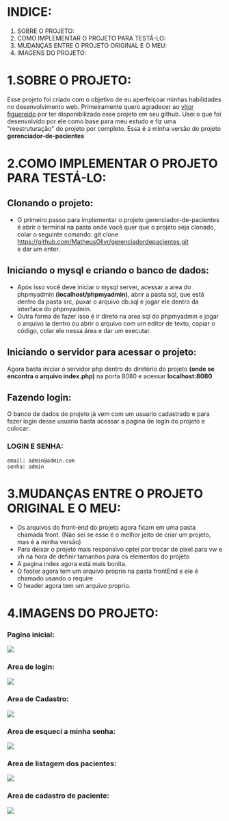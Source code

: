 # INDICE:
1. SOBRE O PROJETO:
2. COMO IMPLEMENTAR O PROJETO PARA TESTÁ-LO:
3. MUDANÇAS ENTRE O PROJETO ORIGINAL E O MEU:
4. IMAGENS DO PROJETO:
# 1.SOBRE O PROJETO:
Esse projeto foi criado com o objetivo de eu aperfeiçoar minhas habilidades no desenvolvimento web.
Primeiramente quero agradecer ao [vitor figuereido](https://github.com/vittorfigueiredo/gerenciamento-de-pacientes) por ter disponibilizado esse projeto em seu github.
Usei o que foi desenvolvido por ele como base para meu estudo e fiz uma "reestruturação" do projeto por completo.
Essa é a minha versão do projeto **gerenciador-de-pacientes**
# 2.COMO IMPLEMENTAR O PROJETO PARA TESTÁ-LO:
## Clonando o projeto:
- O primeiro passo para implementar o projeto gerenciador-de-pacientes é abrir o terminal na pasta onde você quer que o projeto seja clonado, colar o seguinte comando:
    git clone https://github.com/MatheusOlivr/gerenciadordepacientes.git  
e dar um enter.
## Iniciando o mysql e criando o banco de dados:
- Após isso você deve iniciar o mysql server, acessar a area do phpmyadmin **(localhost/phpmyadmin)**, abrir a pasta sql, que está dentro da pasta src, puxar o arquivo db.sql e jogar ele dentro da interface do phpmyadmin.
- Outra forma de fazer isso é ir direto na area sql do phpmyadmin e jogar o arquivo la dentro ou abrir o arquivo com um editor de texto, copiar o código, colar ele nessa área e dar um executar.
## Iniciando o servidor para acessar o projeto:
Agora basta iniciar o servidor php dentro do diretório do projeto **(onde se encontra o arquivo index.php)** na porta 8080 e acessar **localhost:8080**
## Fazendo login:
O banco de dados do projeto já vem com um usuario cadastrado e para fazer login desse usuario basta acessar a pagina de login do projeto e colocar:
### LOGIN E SENHA:
    email: admin@admin.com
    senha: admin

# 3.MUDANÇAS ENTRE O PROJETO ORIGINAL E O MEU:
* Os arquivos do front-end do projeto agora ficam em uma pasta chamada front.
(Não sei se esse é o melhor jeito de criar um projeto, mas é a minha versão)
* Para deixar o projeto mais responsivo optei por trocar de pixel para vw e vh na hora de definir tamanhos para os elementos do projeto
* A pagina index agora está mais bonita.
* O footer agora tem um arquivo proprio na pasta frontEnd e ele é chamado usando o require
* O header agora tem um arquivo proprio.

# 4.IMAGENS DO PROJETO:
### Pagina inicial:
![](https://imgur.com/6NCAkXU.png)
### Area de login:
![](https://imgur.com/ux6lmNK.png)
### Area de Cadastro:
![](https://imgur.com/pGgvQV2.png)
### Area de esqueci a minha senha:
![](https://imgur.com/LVftgLo.png)
### Area de listagem dos pacientes:
![](https://imgur.com/8hTTDkz.png)
### Area de cadastro de paciente:
![](https://imgur.com/4xpNdp7.png)

